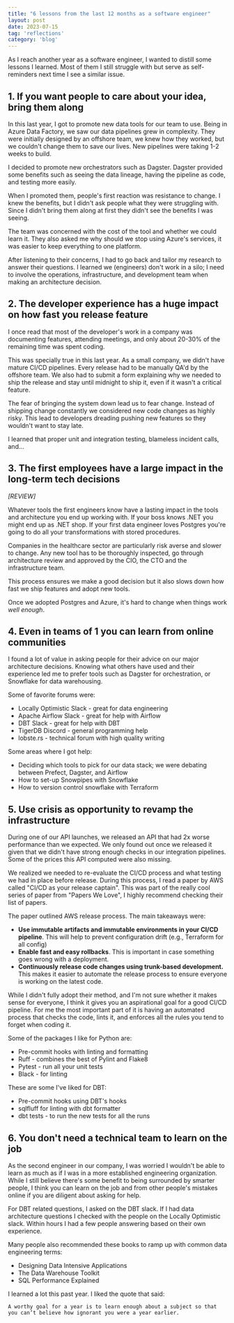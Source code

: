 ```yaml
---
title: "6 lessons from the last 12 months as a software engineer"
layout: post
date: 2023-07-15
tag: 'reflections'
category: 'blog'
---
```


As I reach another year as a software engineer, I wanted to distill some lessons I learned. Most of them I still struggle with but serve as self-reminders next time I see a similar issue.

## 1. If you want people to care about your idea, bring them along

In this last year, I got to promote new data tools for our team to use. Being in Azure Data Factory, we saw our data pipelines grew in complexity. They were initially designed by an offshore team, we knew how they worked, but we couldn't change them to save our lives. New pipelines were taking 1-2 weeks to build.

I decided to promote new orchestrators such as Dagster. Dagster provided some benefits such as seeing the data lineage, having the pipeline as code, and testing more easily.

When I promoted them, people's first reaction was resistance to change. I knew the benefits, but I didn't ask people what they were struggling with. Since I didn't bring them along at first they didn't see the benefits I was seeing.

The team was concerned with the cost of the tool and whether we could learn it. They also asked me why should we stop using Azure's services, it was easier to keep everything to one platform.

After listening to their concerns, I had to go back and tailor my research to answer their questions. I learned we (engineers) don't work in a silo; I need to involve the operations, infrastructure, and development team when making an architecture decision.

## 2. The developer experience has a huge impact on how fast you release feature

I once read that most of the developer's work in a company was documenting features, attending meetings, and only about 20-30% of the remaining time was spent coding.

This was specially true in this last year. As a small company, we didn't have mature CI/CD pipelines. Every release had to be manually QA'd by the offshore team. We also had to submit a form explaining why we needed to ship the release and stay until midnight to ship it, even if it wasn't a critical feature.

The fear of bringing the system down lead us to fear change. Instead of shipping change constantly we considered new code changes as highly risky. This lead to developers dreading pushing new features so they wouldn't want to stay late.

I learned that proper unit and integration testing, blameless incident calls, and...

## 3. The first employees have a large impact in the long-term tech decisions

*[REVIEW]*

Whatever tools the first engineers know have a lasting impact in the tools and architecture you end up working with. If your boss knows .NET you might end up as .NET shop. If your first data engineer loves Postgres you're going to do all your transformations with stored procedures.

Companies in the healthcare sector are particularly risk averse and slower to change. Any new tool has to be thoroughly inspected, go through architecture review and approved by the CIO, the CTO and the infrastructure team.

This process ensures we make a good decision but it also slows down how fast we ship features and adopt new tools. 

Once we adopted Postgres and Azure, it's hard to change when things work *well enough*. 

## 4. Even in teams of 1 you can learn from online communities

I found a lot of value in asking people for their advice on our major architecture decisions. Knowing what others have used and their experience led me to prefer tools such as Dagster for orchestration, or Snowflake for data warehousing.

Some of favorite forums were:
- Locally Optimistic Slack - great for data engineering
- Apache Airflow Slack - great for help with Airflow
- DBT Slack - great for help with DBT
- TigerDB Discord - general programming help
- lobste.rs - technical forum with high quality writing

Some areas where I got help:
- Deciding which tools to pick for our data stack; we were debating between Prefect, Dagster, and Airflow
- How to set-up Snowpipes with Snowflake
- How to version control snowflake with Terraform

## 5. Use crisis as opportunity to revamp the infrastructure

During one of our API launches, we released an API that had 2x worse performance than we expected. We only found out once we released it given that we didn't have strong enough checks in our integration pipelines. Some of the prices this API computed were also missing.

We realized we needed to re-evaluate the CI/CD process and what testing we had in place before release. During this process, I read a paper by AWS called "CI/CD as your release captain". This  was part of the really cool series of paper from "Papers We Love", I highly recommend checking their list of papers.

The paper outlined AWS release process. The main takeaways were:
- **Use immutable artifacts and immutable environments in your CI/CD pipeline**. This will help to prevent configuration drift (e.g., Terraform for all config)
- **Enable fast and easy rollbacks**. This is important in case something goes wrong with a deployment.
- **Continuously release code changes using trunk-based development.** This makes it easier to automate the release process to ensure everyone is working on the latest code.

While I didn't fully adopt their method, and I'm not sure whether it makes sense for everyone, I think it gives you an aspirational goal for a good CI/CD pipeline. For me the most important part of it is having an automated process that checks the code, lints it, and enforces all the rules you tend to forget when coding it.

Some of the packages I like for Python are:
- Pre-commit hooks with linting and formatting
- Ruff - combines the best of Pylint and Flake8
- Pytest - run all your unit tests
- Black - for linting

These are some I've liked for DBT:
- Pre-commit hooks using DBT's hooks
- sqlfluff for linting with dbt formatter
- dbt tests - to run the new tests for all the runs

## 6. You don't need a technical team to learn on the job

As the second engineer in our company, I was worried I wouldn't be able to learn as much as if I was in a more established engineering organization. While I still believe there's some benefit to being surrounded by smarter people, I think you can learn on the job and from other people's mistakes online if you are diligent about asking for help.

For DBT related questions, I asked on the DBT slack. If I had data architecture questions I checked with the people on the Locally Optimistic slack. Within hours I had a few people answering based on their own experience.

Many people also recommended these books to ramp up with common data engineering terms:
- Designing Data Intensive Applications
- The Data Warehouse Toolkit 
- SQL Performance Explained 

I learned a lot this past year. I liked the quote that said: 

```
A worthy goal for a year is to learn enough about a subject so that you can’t believe how ignorant you were a year earlier.
```